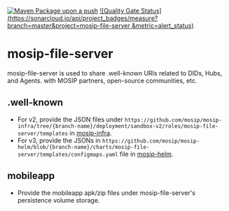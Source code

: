 [![Maven Package upon a push](https://github.com/mosip/mosip-file-server/actions/workflows/push_trigger.yml/badge.svg?branch=master)](https://github.com/mosip/mosip-file-server/actions/workflows/push_trigger.yml)
[![Quality Gate Status](https://sonarcloud.io/api/project_badges/measure?branch=master&project=mosip-file-server
&metric=alert_status)](https://sonarcloud.io/dashboard?branch=master&id=mosip-file-server)

# mosip-file-server
mosip-file-server is used to share .well-known URIs related to DIDs, Hubs, and Agents. with MOSIP partners, open-source communities, etc.
## .well-known
* For v2, provide the JSON files under `https://github.com/mosip/mosip-infra/tree/{branch-name}/deployment/sandbox-v2/roles/mosip-file-server/templates` in [mosip-infra](https://github.com/mosip/mosip-infra.git).
* For v3, provide the JSONs in `https://github.com/mosip/mosip-helm/blob/{branch-name}/charts/mosip-file-server/templates/configmaps.yaml` file in [mosip-helm](https://github.com/mosip/mosip-helm.git).
## mobileapp
* Provide the mobileapp apk/zip files under mosip-file-server's persistence volume storage.
